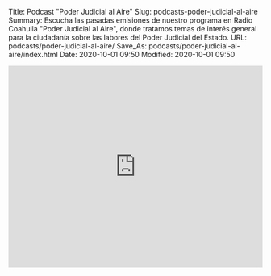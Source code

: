 Title: Podcast "Poder Judicial al Aire"
Slug: podcasts-poder-judicial-al-aire
Summary: Escucha las pasadas emisiones de nuestro programa en Radio Coahuila "Poder Judicial al Aire", donde tratamos temas de interés general para la ciudadanía sobre las labores del Poder Judicial del Estado.
URL: podcasts/poder-judicial-al-aire/
Save_As: podcasts/poder-judicial-al-aire/index.html
Date: 2020-10-01 09:50
Modified: 2020-10-01 09:50


<iframe src="https://audiomack.com/embed/playlist/pjcoah/poder-judicial-al-aire?background=1" width="100%" height="400" frameborder="0" scrolling="no"></iframe>
